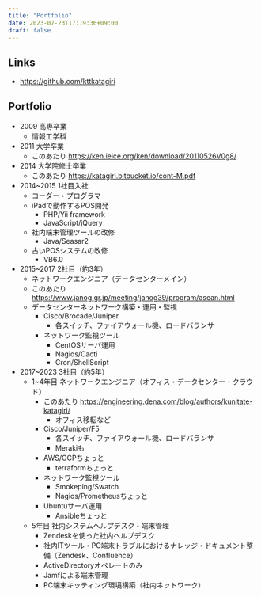 ```yaml
---
title: "Portfolio"
date: 2023-07-23T17:19:36+09:00
draft: false
---
```


## Links

- https://github.com/kttkatagiri

## Portfolio

- 2009 高専卒業
  - 情報工学科
- 2011 大学卒業
  - このあたり https://ken.ieice.org/ken/download/20110526V0g8/
- 2014 大学院修士卒業
  - このあたり https://katagiri.bitbucket.io/cont-M.pdf
- 2014~2015 1社目入社
  - コーダー・プログラマ
  - iPadで動作するPOS開発
    - PHP/Yii framework
    - JavaScript/jQuery
  - 社内端末管理ツールの改修
    - Java/Seasar2
  - 古いPOSシステムの改修
    - VB6.0
- 2015~2017 2社目（約3年）
  - ネットワークエンジニア（データセンターメイン）
  - このあたり https://www.janog.gr.jp/meeting/janog39/program/asean.html
  - データセンターネットワーク構築・運用・監視
    - Cisco/Brocade/Juniper
      - 各スイッチ、ファイアウォール機、ロードバランサ
    - ネットワーク監視ツール
      - CentOSサーバ運用
      - Nagios/Cacti
      - Cron/ShellScript
- 2017~2023 3社目（約5年）
  - 1~4年目 ネットワークエンジニア（オフィス・データセンター・クラウド）
    - このあたり https://engineering.dena.com/blog/authors/kunitate-katagiri/
      - オフィス移転など
    - Cisco/Juniper/F5
      - 各スイッチ、ファイアウォール機、ロードバランサ
      - Merakiも
    - AWS/GCPちょっと
      - terraformちょっと
    - ネットワーク監視ツール
      - Smokeping/Swatch
      - Nagios/Prometheusちょっと
    - Ubuntuサーバ運用
      - Ansibleちょっと
  - 5年目 社内システムヘルプデスク・端末管理
    - Zendeskを使った社内ヘルプデスク
    - 社内ITツール・PC端末トラブルにおけるナレッジ・ドキュメント整備（Zendesk、Confluence）
    - ActiveDirectoryオペレートのみ
    - Jamfによる端末管理
    - PC端末キッティング環境構築（社内ネットワーク）
